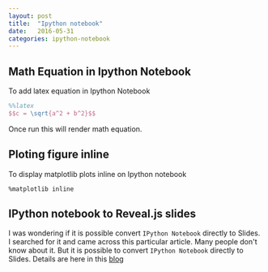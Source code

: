 ```yaml
---
layout: post
title:  "Ipython notebook"
date:   2016-05-31
categories: ipython-notebook
---
```


## Math Equation in Ipython Notebook

To add latex equation in Ipython Notebook  

```latex
%%latex
$$c = \sqrt{a^2 + b^2}$$
```

Once run this will render math equation.




## Ploting figure inline

To display matplotlib plots inline on Ipython notebook

```ipython
%matplotlib inline
```



## IPython notebook to Reveal.js slides

I was wondering if it is possible convert `IPython Notebook` 
directly to Slides. I searched for it and came across 
this particular article. Many people don't know about it. 
But it is possible to convert `IPython Notebook` directly to 
Slides. Details are here in this 
[blog](http://www.damian.oquanta.info/posts/make-your-slides-with-ipython.html)


